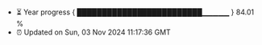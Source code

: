 - ⏳ Year progress { █████████████████████████▁▁▁▁▁ } 84.01 %
- ⏰ Updated on Sun, 03 Nov 2024 11:17:36 GMT


